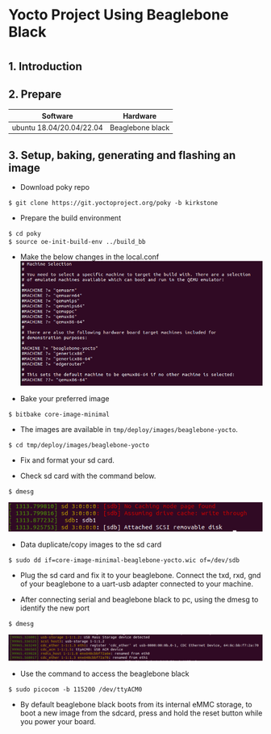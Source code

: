 <h1> Yocto Project Using Beaglebone Black <h1>

## 1. Introduction 


## 2. Prepare

| Software                   | Hardware              |
|----------------------------|-----------------------|
| ubuntu 18.04/20.04/22.04   | Beaglebone black      |


## 3. Setup, baking, generating and flashing an image
- Download poky repo
```shell
$ git clone https://git.yoctoproject.org/poky -b kirkstone
```

- Prepare the build environment
```shell
$ cd poky
$ source oe-init-build-env ../build_bb
```
- Make the below changes in the local.conf
![file](images/editlocalconf.png)

- Bake your preferred image
```shell
$ bitbake core-image-minimal
```
- The images are available in `tmp/deploy/images/beaglebone-yocto`.
```shell
$ cd tmp/deploy/images/beaglebone-yocto
```
- Fix and format your sd card.

- Check sd card with the command below.
```shell
$ dmesg
```
![lfile](images/sdcard.png)

- Data duplicate/copy images to the sd card
```shell
$ sudo dd if=core-image-minimal-beaglebone-yocto.wic of=/dev/sdb
```
- Plug the sd card and fix it to your beaglebone. Connect the txd, rxd, gnd of your beaglebone to a uart-usb adapter connected to your machine.

- After connecting serial and beaglebone black to pc, using the dmesg to identify the new port
```shell
$ dmesg
```
![lfile](images/serial.png)

- Use the command to access the beaglebone black
```shell
$ sudo picocom -b 115200 /dev/ttyACM0
```
- By default beaglebone black boots from its internal eMMC storage, to boot a new image from the sdcard, press and hold the reset button while you power your board. 